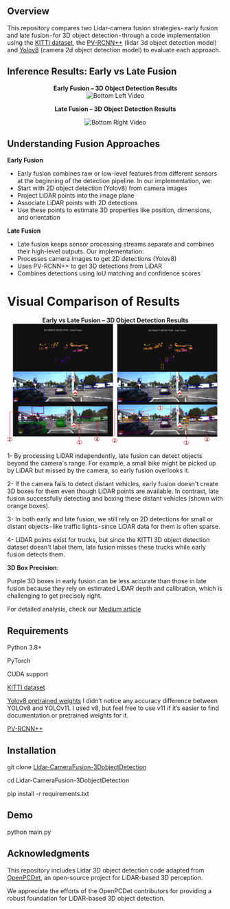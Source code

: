 ## Overview
This repository compares two Lidar-camera fusion strategies - early fusion and late fusion - for 3D object detection - through a code implementation using the [KITTI dataset](https://www.cvlibs.net/datasets/kitti/eval_object.php?obj_benchmark=3d), the [PV-RCNN++](https://arxiv.org/pdf/2102.00463) (lidar 3d object detection model) and [Yolov8](https://docs.ultralytics.com/models/yolov8/) (camera 2d object detection model) to evaluate each approach.

## Inference Results: Early vs Late Fusion

<div align="center">
  <strong style="display: inline-block; margin: 0 20px;">Early Fusion – 3D Object Detection Results</strong> 
</div>

<div align="center"> 
  <img src="./resources/early_fusion.gif" alt="Bottom Left Video" width="600"/> 
</div>

<p align="center">
  <strong style="display: inline-block; margin: 0 20px;">Late Fusion – 3D Object Detection Results</strong>
</p>

<div align="center"> 
  <img src="./resources/late_fusion.gif" alt="Bottom Right Video" width="600"/> 
</div>

## Understanding Fusion Approaches
**Early Fusion**
- Early fusion combines raw or low-level features from different sensors at the beginning of the detection pipeline. In our implementation, we:
- Start with 2D object detection (Yolov8) from camera images
- Project LiDAR points into the image plane
- Associate LiDAR points with 2D detections
- Use these points to estimate 3D properties like position, dimensions, and orientation

**Late Fusion**
- Late fusion keeps sensor processing streams separate and combines their high-level outputs. Our implementation:
- Processes camera images to get 2D detections (Yolov8)
- Uses PV-RCNN++ to get 3D detections from LiDAR
- Combines detections using IoU matching and confidence scores

# Visual Comparison of Results

<div align="center">
  <strong style="display: inline-block; margin: 0 20px;">Early vs Late Fusion – 3D Object Detection Results</strong> 
</div>

<div align="center"> 
  <img src="./resources/result_comparison.png" alt="Bottom Left Video" width="600"/> 
</div>

1- By processing LiDAR independently, late fusion can detect objects beyond the camera's range. For example, a small bike might be picked up by LiDAR but missed by the camera, so early fusion overlooks it.

2- If the camera fails to detect distant vehicles, early fusion doesn't create 3D boxes for them even though LiDAR points are available. In contrast, late fusion successfully detecting and boxing these distant vehicles (shown with orange boxes).

3- In both early and late fusion, we still rely on 2D detections for small or distant objects - like traffic lights - since LiDAR data for them is often sparse.

4- LiDAR points exist for trucks, but since the KITTI 3D object detection dataset doesn't label them, late fusion misses these trucks while early fusion detects them.

**3D Box Precision**:

Purple 3D boxes in early fusion can be less accurate than those in late fusion because they rely on estimated LiDAR depth and calibration, which is challenging to get precisely right.


For detailed analysis, check our [Medium article](https://medium.com/@az.tayyebi/early-vs-late-camera-lidar-fusion-in-3d-object-detection-a-performance-study-5fb1688426f9)

## Requirements

Python 3.8+

PyTorch

CUDA support

[KITTI dataset](https://www.cvlibs.net/datasets/kitti/eval_object.php?obj_benchmark=3d)

[Yolov8 pretrained weights](https://github.com/ultralytics/ultralytics/blob/main/docs/en/models/yolov8.md) I didn’t notice any accuracy difference between YOLOv8 and YOLOv11. I used v8, but feel free to use v11 if it’s easier to find documentation or pretrained weights for it.

[PV-RCNN++](https://github.com/open-mmlab/OpenPCDet/tree/master?tab=readme-ov-file)

## Installation

git clone [Lidar-CameraFusion-3DobjectDetection](https://github.com/Azitt/Lidar-CameraFusion-3DobjectDetection)

cd Lidar-CameraFusion-3DobjectDetection

pip install -r requirements.txt


## Demo
python main.py

## Acknowledgments

This repository includes Lidar 3D object detection code adapted from [OpenPCDet](https://github.com/open-mmlab/OpenPCDet), an open-source project for LiDAR-based 3D perception.

We appreciate the efforts of the OpenPCDet contributors for providing a robust foundation for LiDAR-based 3D object detection.


